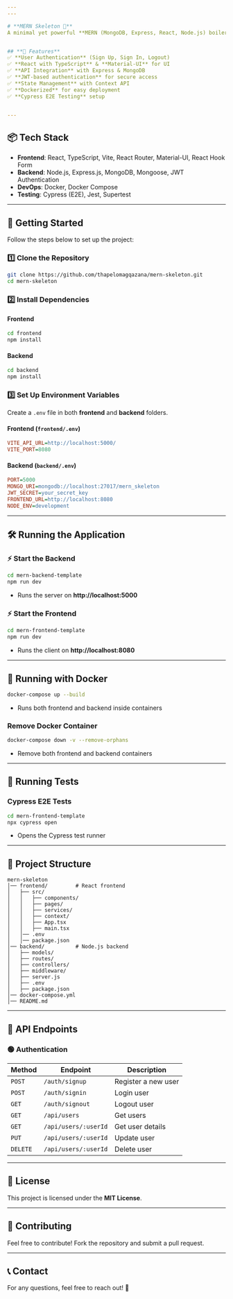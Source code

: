 ```yaml
---
---

# **MERN Skeleton 🚀**
A minimal yet powerful **MERN (MongoDB, Express, React, Node.js) boilerplate** to kickstart full-stack web applications. This template provides a **structured setup** with authentication, API integration, state management, and best practices for **scalability and maintainability**.


## **📌 Features**
✅ **User Authentication** (Sign Up, Sign In, Logout)  
✅ **React with TypeScript** & **Material-UI** for UI  
✅ **API Integration** with Express & MongoDB  
✅ **JWT-based authentication** for secure access  
✅ **State Management** with Context API  
✅ **Dockerized** for easy deployment  
✅ **Cypress E2E Testing** setup  


---
```



## **📦 Tech Stack**
- **Frontend**: React, TypeScript, Vite, React Router, Material-UI, React Hook Form  
- **Backend**: Node.js, Express.js, MongoDB, Mongoose, JWT Authentication  
- **DevOps**: Docker, Docker Compose  
- **Testing**: Cypress (E2E), Jest, Supertest  


---


## **🚀 Getting Started**
Follow the steps below to set up the project:


### **1️⃣ Clone the Repository**
```bash
git clone https://github.com/thapelomagqazana/mern-skeleton.git
cd mern-skeleton


```


### **2️⃣ Install Dependencies**
#### **Frontend**
```bash
cd frontend
npm install
```
#### **Backend**
```bash
cd backend
npm install
```


### **3️⃣ Set Up Environment Variables**
Create a `.env` file in both **frontend** and **backend** folders.  


#### **Frontend (`frontend/.env`)**
```ini
VITE_API_URL=http://localhost:5000/
VITE_PORT=8080
```


#### **Backend (`backend/.env`)**
```ini
PORT=5000
MONGO_URI=mongodb://localhost:27017/mern_skeleton
JWT_SECRET=your_secret_key
FRONTEND_URL=http://localhost:8080
NODE_ENV=development
```


---


## **🛠 Running the Application**


### **⚡ Start the Backend**
```bash
cd mern-backend-template
npm run dev
```
- Runs the server on **http://localhost:5000**  


### **⚡ Start the Frontend**
```bash
cd mern-frontend-template
npm run dev
```
- Runs the client on **http://localhost:8080**  


---


## **🐳 Running with Docker**
```bash
docker-compose up --build
```
- Runs both frontend and backend inside containers

### **Remove Docker Container**
```bash
docker-compose down -v --remove-orphans
```
- Remove both frontend and backend containers  


---


## **🧪 Running Tests**
### **Cypress E2E Tests**
```bash
cd mern-frontend-template
npx cypress open
```
- Opens the Cypress test runner  


---


## **📂 Project Structure**
```
mern-skeleton
│── frontend/         # React frontend
│   ├── src/
│   │   ├── components/
│   │   ├── pages/
│   │   ├── services/
│   │   ├── context/
│   │   ├── App.tsx
│   │   ├── main.tsx
│   │── .env
│   │── package.json
│── backend/          # Node.js backend
│   ├── models/
│   ├── routes/
│   ├── controllers/
│   ├── middleware/
│   ├── server.js
│   ├── .env
│   ├── package.json
│── docker-compose.yml
│── README.md
```


---


## **📜 API Endpoints**
### **🟢 Authentication**
| Method | Endpoint | Description |
|--------|---------|-------------|
| `POST` | `/auth/signup` | Register a new user |
| `POST` | `/auth/signin` | Login user |
| `GET` | `/auth/signout` | Logout user |
| `GET` | `/api/users` | Get users |
| `GET` | `/api/users/:userId` | Get user details |
| `PUT` | `/api/users/:userId` | Update user |
| `DELETE` | `/api/users/:userId` | Delete user |


---


## **📜 License**
This project is licensed under the **MIT License**.  


---


## **🌟 Contributing**
Feel free to contribute! Fork the repository and submit a pull request.  


---


## **📞 Contact**
For any questions, feel free to reach out! 🚀
